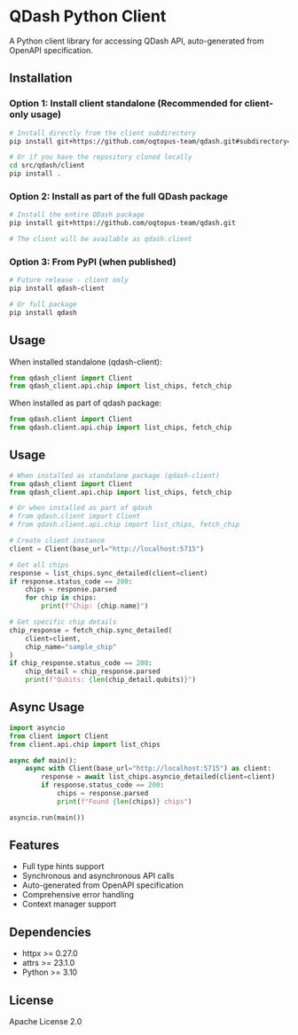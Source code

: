 # QDash Python Client

A Python client library for accessing QDash API, auto-generated from OpenAPI specification.

## Installation

### Option 1: Install client standalone (Recommended for client-only usage)

```bash
# Install directly from the client subdirectory
pip install git+https://github.com/oqtopus-team/qdash.git#subdirectory=src/qdash/client

# Or if you have the repository cloned locally
cd src/qdash/client
pip install .
```

### Option 2: Install as part of the full QDash package

```bash
# Install the entire QDash package
pip install git+https://github.com/oqtopus-team/qdash.git

# The client will be available as qdash.client
```

### Option 3: From PyPI (when published)

```bash
# Future release - client only
pip install qdash-client

# Or full package
pip install qdash
```

## Usage

When installed standalone (qdash-client):
```python
from qdash_client import Client
from qdash_client.api.chip import list_chips, fetch_chip
```

When installed as part of qdash package:
```python
from qdash.client import Client
from qdash.client.api.chip import list_chips, fetch_chip
```

## Usage

```python
# When installed as standalone package (qdash-client)
from qdash_client import Client
from qdash_client.api.chip import list_chips, fetch_chip

# Or when installed as part of qdash
# from qdash.client import Client
# from qdash.client.api.chip import list_chips, fetch_chip

# Create client instance
client = Client(base_url="http://localhost:5715")

# Get all chips
response = list_chips.sync_detailed(client=client)
if response.status_code == 200:
    chips = response.parsed
    for chip in chips:
        print(f"Chip: {chip.name}")

# Get specific chip details
chip_response = fetch_chip.sync_detailed(
    client=client,
    chip_name="sample_chip"
)
if chip_response.status_code == 200:
    chip_detail = chip_response.parsed
    print(f"Qubits: {len(chip_detail.qubits)}")
```

## Async Usage

```python
import asyncio
from client import Client
from client.api.chip import list_chips

async def main():
    async with Client(base_url="http://localhost:5715") as client:
        response = await list_chips.asyncio_detailed(client=client)
        if response.status_code == 200:
            chips = response.parsed
            print(f"Found {len(chips)} chips")

asyncio.run(main())
```

## Features

- Full type hints support
- Synchronous and asynchronous API calls
- Auto-generated from OpenAPI specification
- Comprehensive error handling
- Context manager support

## Dependencies

- httpx >= 0.27.0
- attrs >= 23.1.0
- Python >= 3.10

## License

Apache License 2.0